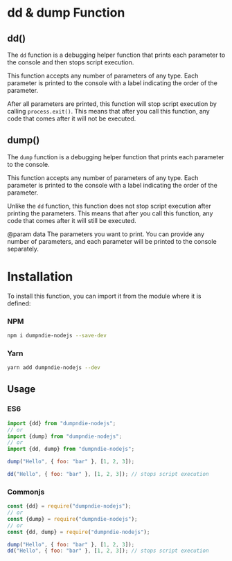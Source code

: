 # dd & dump Function

## dd()

The `dd` function is a debugging helper function that prints each parameter to the console and then stops script execution.

This function accepts any number of parameters of any type. Each parameter is printed to the console with a label indicating the order of the parameter.

After all parameters are printed, this function will stop script execution by calling `process.exit()`. This means that after you call this function, any code that comes after it will not be executed.

## dump()

The `dump` function is a debugging helper function that prints each parameter to the console.

This function accepts any number of parameters of any type. Each parameter is printed to the console with a label indicating the order of the parameter.

Unlike the `dd` function, this function does not stop script execution after printing the parameters. This means that after you call this function, any code that comes after it will still be executed.

@param data The parameters you want to print. You can provide any number of parameters, and each parameter will be printed to the console separately.

# Installation

To install this function, you can import it from the module where it is defined:

### NPM

```bash
npm i dumpndie-nodejs --save-dev
```

### Yarn

```bash
yarn add dumpndie-nodejs --dev
```

## Usage

### ES6

```javascript copy
import {dd} from "dumpndie-nodejs";
// or
import {dump} from "dumpndie-nodejs";
// or
import {dd, dump} from "dumpndie-nodejs";

dump("Hello", { foo: "bar" }, [1, 2, 3]);

dd("Hello", { foo: "bar" }, [1, 2, 3]); // stops script execution
```

### Commonjs

```javascript copy
const {dd} = require("dumpndie-nodejs");
// or
const {dump} = require("dumpndie-nodejs");
// or
const {dd, dump} = require("dumpndie-nodejs");

dump("Hello", { foo: "bar" }, [1, 2, 3]);
dd("Hello", { foo: "bar" }, [1, 2, 3]); // stops script execution
```
